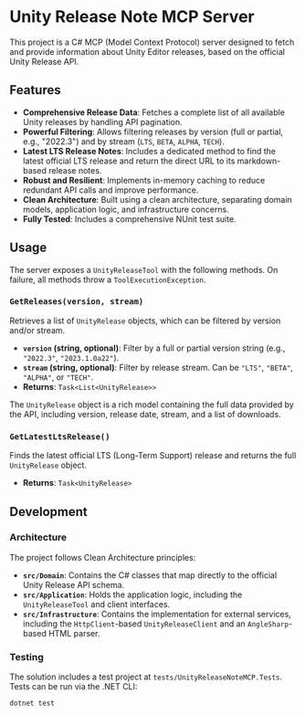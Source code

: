 # Unity Release Note MCP Server

This project is a C# MCP (Model Context Protocol) server designed to fetch and provide information about Unity Editor releases, based on the official Unity Release API.

## Features

-   **Comprehensive Release Data**: Fetches a complete list of all available Unity releases by handling API pagination.
-   **Powerful Filtering**: Allows filtering releases by version (full or partial, e.g., "2022.3") and by stream (`LTS`, `BETA`, `ALPHA`, `TECH`).
-   **Latest LTS Release Notes**: Includes a dedicated method to find the latest official LTS release and return the direct URL to its markdown-based release notes.
-   **Robust and Resilient**: Implements in-memory caching to reduce redundant API calls and improve performance.
-   **Clean Architecture**: Built using a clean architecture, separating domain models, application logic, and infrastructure concerns.
-   **Fully Tested**: Includes a comprehensive NUnit test suite.

## Usage

The server exposes a `UnityReleaseTool` with the following methods. On failure, all methods throw a `ToolExecutionException`.

### `GetReleases(version, stream)`

Retrieves a list of `UnityRelease` objects, which can be filtered by version and/or stream.

-   **`version` (string, optional)**: Filter by a full or partial version string (e.g., `"2022.3"`, `"2023.1.0a22"`).
-   **`stream` (string, optional)**: Filter by release stream. Can be `"LTS"`, `"BETA"`, `"ALPHA"`, or `"TECH"`.
-   **Returns**: `Task<List<UnityRelease>>`

The `UnityRelease` object is a rich model containing the full data provided by the API, including version, release date, stream, and a list of downloads.

### `GetLatestLtsRelease()`

Finds the latest official LTS (Long-Term Support) release and returns the full `UnityRelease` object.

-   **Returns**: `Task<UnityRelease>`

## Development

### Architecture

The project follows Clean Architecture principles:

-   **`src/Domain`**: Contains the C# classes that map directly to the official Unity Release API schema.
-   **`src/Application`**: Holds the application logic, including the `UnityReleaseTool` and client interfaces.
-   **`src/Infrastructure`**: Contains the implementation for external services, including the `HttpClient`-based `UnityReleaseClient` and an `AngleSharp`-based HTML parser.

### Testing

The solution includes a test project at `tests/UnityReleaseNoteMCP.Tests`. Tests can be run via the .NET CLI:

```sh
dotnet test
```
